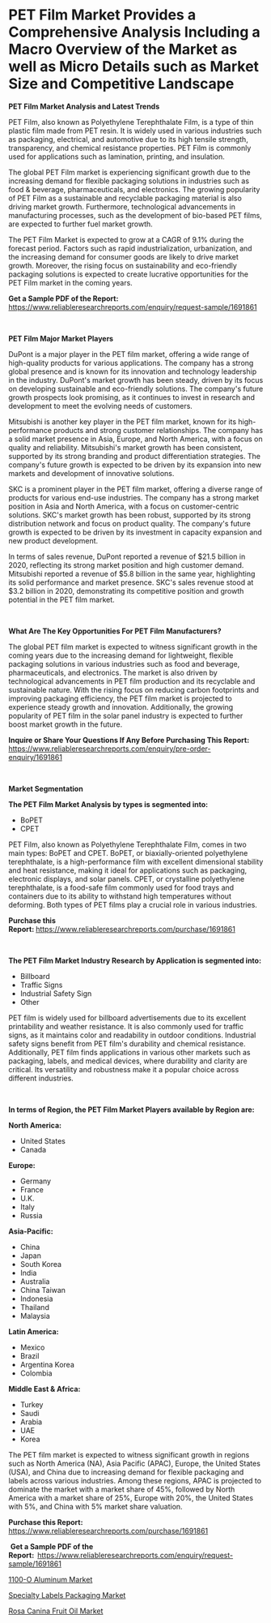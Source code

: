 <p><h1>PET Film Market Provides a Comprehensive Analysis Including a Macro Overview of the Market as well as Micro Details such as Market Size and Competitive Landscape</h1></p><p><strong>PET Film Market Analysis and Latest Trends</strong></p>
<p><p>PET Film, also known as Polyethylene Terephthalate Film, is a type of thin plastic film made from PET resin. It is widely used in various industries such as packaging, electrical, and automotive due to its high tensile strength, transparency, and chemical resistance properties. PET Film is commonly used for applications such as lamination, printing, and insulation.</p><p>The global PET Film market is experiencing significant growth due to the increasing demand for flexible packaging solutions in industries such as food & beverage, pharmaceuticals, and electronics. The growing popularity of PET Film as a sustainable and recyclable packaging material is also driving market growth. Furthermore, technological advancements in manufacturing processes, such as the development of bio-based PET films, are expected to further fuel market growth.</p><p>The PET Film Market is expected to grow at a CAGR of 9.1% during the forecast period. Factors such as rapid industrialization, urbanization, and the increasing demand for consumer goods are likely to drive market growth. Moreover, the rising focus on sustainability and eco-friendly packaging solutions is expected to create lucrative opportunities for the PET Film market in the coming years.</p></p>
<p><strong>Get a Sample PDF of the Report:&nbsp;</strong> <a href="https://www.reliableresearchreports.com/enquiry/request-sample/1691861">https://www.reliableresearchreports.com/enquiry/request-sample/1691861</a></p>
<p>&nbsp;</p>
<p><strong>PET Film Major Market Players</strong></p>
<p><p>DuPont is a major player in the PET film market, offering a wide range of high-quality products for various applications. The company has a strong global presence and is known for its innovation and technology leadership in the industry. DuPont's market growth has been steady, driven by its focus on developing sustainable and eco-friendly solutions. The company's future growth prospects look promising, as it continues to invest in research and development to meet the evolving needs of customers.</p><p>Mitsubishi is another key player in the PET film market, known for its high-performance products and strong customer relationships. The company has a solid market presence in Asia, Europe, and North America, with a focus on quality and reliability. Mitsubishi's market growth has been consistent, supported by its strong branding and product differentiation strategies. The company's future growth is expected to be driven by its expansion into new markets and development of innovative solutions.</p><p>SKC is a prominent player in the PET film market, offering a diverse range of products for various end-use industries. The company has a strong market position in Asia and North America, with a focus on customer-centric solutions. SKC's market growth has been robust, supported by its strong distribution network and focus on product quality. The company's future growth is expected to be driven by its investment in capacity expansion and new product development.</p><p>In terms of sales revenue, DuPont reported a revenue of $21.5 billion in 2020, reflecting its strong market position and high customer demand. Mitsubishi reported a revenue of $5.8 billion in the same year, highlighting its solid performance and market presence. SKC's sales revenue stood at $3.2 billion in 2020, demonstrating its competitive position and growth potential in the PET film market.</p></p>
<p>&nbsp;</p>
<p><strong>What Are The Key Opportunities For PET Film Manufacturers?</strong></p>
<p><p>The global PET film market is expected to witness significant growth in the coming years due to the increasing demand for lightweight, flexible packaging solutions in various industries such as food and beverage, pharmaceuticals, and electronics. The market is also driven by technological advancements in PET film production and its recyclable and sustainable nature. With the rising focus on reducing carbon footprints and improving packaging efficiency, the PET film market is projected to experience steady growth and innovation. Additionally, the growing popularity of PET film in the solar panel industry is expected to further boost market growth in the future.</p></p>
<p><strong>Inquire or Share Your Questions If Any Before Purchasing This Report:</strong> <a href="https://www.reliableresearchreports.com/enquiry/pre-order-enquiry/1691861">https://www.reliableresearchreports.com/enquiry/pre-order-enquiry/1691861</a></p>
<p>&nbsp;</p>
<p><strong>Market Segmentation</strong></p>
<p><strong>The PET Film Market Analysis by types is segmented into:</strong></p>
<p><ul><li>BoPET</li><li>CPET</li></ul></p>
<p><p>PET Film, also known as Polyethylene Terephthalate Film, comes in two main types: BoPET and CPET. BoPET, or biaxially-oriented polyethylene terephthalate, is a high-performance film with excellent dimensional stability and heat resistance, making it ideal for applications such as packaging, electronic displays, and solar panels. CPET, or crystalline polyethylene terephthalate, is a food-safe film commonly used for food trays and containers due to its ability to withstand high temperatures without deforming. Both types of PET films play a crucial role in various industries.</p></p>
<p><strong>Purchase this Report:&nbsp;</strong><a href="https://www.reliableresearchreports.com/purchase/1691861">https://www.reliableresearchreports.com/purchase/1691861</a></p>
<p>&nbsp;</p>
<p><strong>The PET Film Market Industry Research by Application is segmented into:</strong></p>
<p><ul><li>Billboard</li><li>Traffic Signs</li><li>Industrial Safety Sign</li><li>Other</li></ul></p>
<p><p>PET film is widely used for billboard advertisements due to its excellent printability and weather resistance. It is also commonly used for traffic signs, as it maintains color and readability in outdoor conditions. Industrial safety signs benefit from PET film's durability and chemical resistance. Additionally, PET film finds applications in various other markets such as packaging, labels, and medical devices, where durability and clarity are critical. Its versatility and robustness make it a popular choice across different industries.</p></p>
<p>&nbsp;</p>
<p><strong>In terms of Region, the PET Film Market Players available by Region are:</strong></p>
<p>
    <p> <strong> North America: </strong>
        <ul>
            <li>United States</li>
            <li>Canada</li>
        </ul>
        </p> 
    <p> <strong> Europe: </strong>
        <ul>
            <li>Germany</li>
            <li>France</li>
            <li>U.K.</li>
            <li>Italy</li>
            <li>Russia</li>
        </ul>
        </p> 
    <p> <strong> Asia-Pacific: </strong>
        <ul>
            <li>China</li>
            <li>Japan</li>
            <li>South Korea</li>
            <li>India</li>
            <li>Australia</li>
            <li>China Taiwan</li>
            <li>Indonesia</li>
            <li>Thailand</li>
            <li>Malaysia</li>
        </ul>
        </p> 
    <p> <strong> Latin America: </strong>
        <ul>
            <li>Mexico</li>
            <li>Brazil</li>
            <li>Argentina Korea</li>
            <li>Colombia</li>
        </ul>
        </p> 
    <p> <strong> Middle East & Africa: </strong>
        <ul>
            <li>Turkey</li>
            <li>Saudi</li>
            <li>Arabia</li>
            <li>UAE</li>
            <li>Korea</li>
        </ul>
    </p>
    </p>
<p><p>The PET film market is expected to witness significant growth in regions such as North America (NA), Asia Pacific (APAC), Europe, the United States (USA), and China due to increasing demand for flexible packaging and labels across various industries. Among these regions, APAC is projected to dominate the market with a market share of 45%, followed by North America with a market share of 25%, Europe with 20%, the United States with 5%, and China with 5% market share valuation.</p></p>
<p><strong>Purchase this Report: </strong><a href="https://www.reliableresearchreports.com/purchase/1691861">https://www.reliableresearchreports.com/purchase/1691861</a></p>
<p>&nbsp;<strong>Get a Sample PDF of the Report:&nbsp;&nbsp;</strong><a href="https://www.reliableresearchreports.com/enquiry/request-sample/1691861">https://www.reliableresearchreports.com/enquiry/request-sample/1691861</a></p>
<p><strong></strong></p>
<p><p><a href="https://view.publitas.com/reportprime-1/1100-o-aluminum-market-size-market-trends-and-growth-outlook-forecasted-for-period-from-2023-to-2030/">1100-O Aluminum Market</a></p><p><a href="https://view.publitas.com/reportprime-1/specialty-labels-packaging-market-size-share-trends-analysis-report-by-material-by-type-by-end-user-by-region-and-segment-forecasts-2023-2030/">Specialty Labels Packaging Market</a></p><p><a href="https://view.publitas.com/reportprime-1/rosa-canina-fruit-oil-market-research-report-provides-thorough-industry-overview-which-offers-an-in-depth-analysis-of-product-trends-and-new-market-divisions/">Rosa Canina Fruit Oil Market</a></p></p>